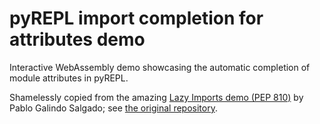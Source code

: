# pyREPL import completion for attributes demo

Interactive WebAssembly demo showcasing the automatic completion of module attributes in pyREPL.

Shamelessly copied from the amazing [Lazy Imports demo (PEP 810)](https://lazy-import-demo.pages.dev)
by Pablo Galindo Salgado; see [the original repository](https://github.com/LazyImportsCabal/lazy_import_demo.git).
